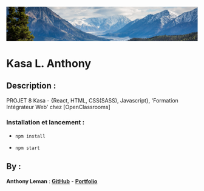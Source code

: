 ![Kasa](/src/assets/banner_aboutkasa.png)

# Kasa L. Anthony

## Description :

PROJET 8 Kasa - {React, HTML, CSS(SASS), Javascript}, 'Formation Intégrateur Web' chez [OpenClassrooms]

### Installation et lancement :

-   `npm install`
  
-   `npm start`
   
## By :

**Anthony Leman** : [**GitHub**](https://github.com/LmAnthony) - [**Portfolio**]( https://lmanthony.github.io/Portfolio-LmAnthony/ )

